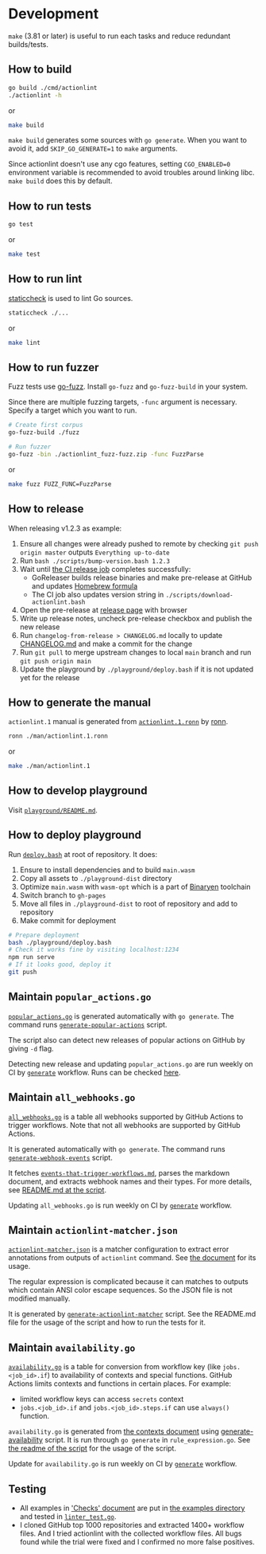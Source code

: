 # Development

`make` (3.81 or later) is useful to run each tasks and reduce redundant builds/tests.

## How to build

```sh
go build ./cmd/actionlint
./actionlint -h
```

or

```sh
make build
```

`make build` generates some sources with `go generate`. When you want to avoid it, add `SKIP_GO_GENERATE=1` to `make` arguments.

Since actionlint doesn't use any cgo features, setting `CGO_ENABLED=0` environment variable is recommended to avoid troubles
around linking libc. `make build` does this by default.

## How to run tests

```sh
go test
```

or

```sh
make test
```

## How to run lint

[staticcheck](https://staticcheck.io/) is used to lint Go sources.

```sh
staticcheck ./...
```

or

```sh
make lint
```

## How to run fuzzer

Fuzz tests use [go-fuzz](https://github.com/dvyukov/go-fuzz). Install `go-fuzz` and `go-fuzz-build` in your system.

Since there are multiple fuzzing targets, `-func` argument is necessary. Specify a target which you want to run.

```sh
# Create first corpus
go-fuzz-build ./fuzz

# Run fuzzer
go-fuzz -bin ./actionlint_fuzz-fuzz.zip -func FuzzParse
```

or

```sh
make fuzz FUZZ_FUNC=FuzzParse
```

## How to release

When releasing v1.2.3 as example:

1. Ensure all changes were already pushed to remote by checking `git push origin master` outputs `Everything up-to-date`
2. Run `bash ./scripts/bump-version.bash 1.2.3`
3. Wait until [the CI release job](.github/workflows/release.yaml) completes successfully:
   - GoReleaser builds release binaries and make pre-release at GitHub and updates [Homebrew formula](./HomebrewFormula/actionlint.rb)
   - The CI job also updates version string in `./scripts/download-actionlint.bash`
4. Open the pre-release at [release page](https://github.com/rhysd/actionlint/releases) with browser
5. Write up release notes, uncheck pre-release checkbox and publish the new release
6. Run `changelog-from-release > CHANGELOG.md` locally to update [CHANGELOG.md](./CHANGELOG.md) and make a commit for the change
7. Run `git pull` to merge upstream changes to local `main` branch and run `git push origin main`
8. Update the playground by `./playground/deploy.bash` if it is not updated yet for the release

## How to generate the manual

`actionlint.1` manual is generated from [`actionlint.1.ronn`](./man/actionlint.1.ronn) by [ronn](https://github.com/rtomayko/ronn).

```sh
ronn ./man/actionlint.1.ronn
```

or

```sh
make ./man/actionlint.1
```

## How to develop playground

Visit [`playground/README.md`](./playground/README.md).

## How to deploy playground

Run [`deploy.bash`](./playground/deploy.bash) at root of repository. It does:

1. Ensure to install dependencies and to build `main.wasm`
2. Copy all assets to `./playground-dist` directory
3. Optimize `main.wasm` with `wasm-opt` which is a part of [Binaryen](https://github.com/WebAssembly/binaryen) toolchain
3. Switch branch to `gh-pages`
4. Move all files in `./playground-dist` to root of repository and add to repository
5. Make commit for deployment

```sh
# Prepare deployment
bash ./playground/deploy.bash
# Check it works fine by visiting localhost:1234
npm run serve
# If it looks good, deploy it
git push
```

## Maintain `popular_actions.go`

[`popular_actions.go`](./popular_actions.go) is generated automatically with `go generate`. The command runs
[`generate-popular-actions`](./scripts/generate-popular-actions) script.

The script also can detect new releases of popular actions on GitHub by giving `-d` flag.

Detecting new release and updating `popular_actions.go` are run weekly on CI by [`generate`](.github/workflows/generate.yaml)
workflow. Runs can be checked [here](https://github.com/rhysd/actionlint/actions/workflows/generate.yaml).

## Maintain `all_webhooks.go`

[`all_webhooks.go`](./all_webhooks.go) is a table all webhooks supported by GitHub Actions to trigger workflows. Note that
not all webhooks are supported by GitHub Actions.

It is generated automatically with `go generate`. The command runs [`generate-webhook-events`](./scripts/generate-webhook-events)
script.

It fetches [`events-that-trigger-workflows.md`](https://github.com/github/docs/blob/main/content/actions/learn-github-actions/events-that-trigger-workflows.md),
parses the markdown document, and extracts webhook names and their types. For more details, see
[README.md at the script](./scripts/generate-webhook-events/README.md).

Updating `all_webhooks.go` is run weekly on CI by [`generate`](.github/workflows/generate.yaml) workflow.

## Maintain `actionlint-matcher.json`

[`actionlint-matcher.json`](.github/actionlint-matcher.json) is a matcher configuration to extract error annotations from outputs
of `actionlint` command. See [the document](docs/usage.md#problem-matchers) for its usage.

The regular expression is complicated because it can matches to outputs which contain ANSI color escape sequences. So the JSON
file is not modified manually.

It is generated by [`generate-actionlint-matcher`](./scripts/generate-actionlint-matcher) script. See the README.md file for the
usage of the script and how to run the tests for it.

## Maintain `availability.go`

[`availability.go`](./availability.go) is a table for conversion from workflow key (like `jobs.<job_id>.if`) to availability of
contexts and special functions. GitHub Actions limits contexts and functions in certain places. For example:

- limited workflow keys can access `secrets` context
- `jobs.<job_id>.if` and `jobs.<job_id>.steps.if` can use `always()` function.

`availability.go` is generated from [the contexts document](https://github.com/github/docs/blob/main/content/actions/learn-github-actions/contexts.md#context-availability)
using [generate-availability](./scripts/generate-availability) script. It is run through `go generate` in `rule_expression.go`.
See [the readme of the script](./scripts/generate-availability/README.md) for the usage of the script.

Update for `availability.go` is run weekly on CI by [`generate`](.github/workflows/generate.yaml) workflow.

## Testing

- All examples in ['Checks' document](docs/checks.md) are put in [the examples directory](testdata/examples) and tested in
  [`linter_test.go`](linter_test.go).
- I cloned GitHub top 1000 repositories and extracted 1400+ workflow files. And I tried actionlint with the collected workflow
  files. All bugs found while the trial were fixed and I confirmed no more false positives.


